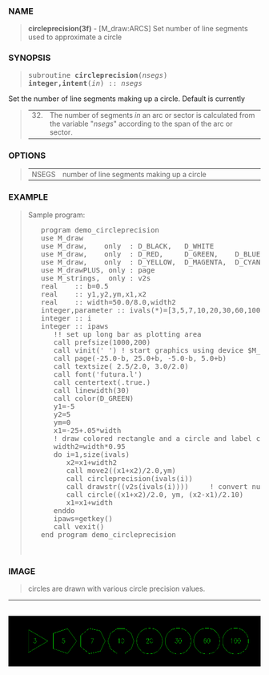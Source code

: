 <?
<body>
  <a name="top" id="top"></a>
  <div id="Container">
    <div id="Content">
      <div class="c53">
      </div><a name="0"></a>
      <h3><a name="0">NAME</a></h3>
      <blockquote>
        <b>circleprecision(3f)</b> - [M_draw:ARCS] Set number of line segments used to approximate a circle <b></b>
      </blockquote><a name="contents" id="contents"></a>
      <h3><a name="5">SYNOPSIS</a></h3>
      <blockquote>
        <pre>
subroutine <b>circleprecision</b>(<i>nsegs</i>)
<b>integer,intent</b>(<i>in</i>) :: <i>nsegs</i>
</pre>
      </blockquote>
      <p>Set the number of line segments making up a circle. Default is currently</p>
      <blockquote>
        <table cellpadding="3">
          <!-- tsb: Set the number of line segments making up a circle. Default is currently
 -->
          <tr valign="top">
            <td width="4%">32.</td>
            <td>The number of segments <i>in</i> an arc or sector is calculated from the variable "<i>nsegs</i>" according to the span of the arc or
            sector.</td>
          </tr>
        </table>
      </blockquote>
      <p><a name="2"></a></p>
      <h3><a name="2">OPTIONS</a></h3>
      <blockquote>
        <table cellpadding="3">
          <tr valign="top">
            <td class="c54" width="6%" nowrap="nowrap">NSEGS</td>
            <td valign="bottom">number of line segments making up a circle</td>
          </tr>
        </table>
      </blockquote><a name="3"></a>
      <h3><a name="3">EXAMPLE</a></h3>
      <blockquote>
        Sample program:
        <pre>
   program demo_circleprecision
   use M_draw
   use M_draw,    only  : D_BLACK,   D_WHITE
   use M_draw,    only  : D_RED,     D_GREEN,    D_BLUE
   use M_draw,    only  : D_YELLOW,  D_MAGENTA,  D_CYAN
   use M_drawPLUS, only : page
   use M_strings,  only : v2s
   real    :: b=0.5
   real    :: y1,y2,ym,x1,x2
   real    :: width=50.0/8.0,width2
   integer,parameter :: ivals(*)=[3,5,7,10,20,30,60,100]
   integer :: i
   integer :: ipaws
      !! set up long bar as plotting area
      call prefsize(1000,200)
      call vinit(' ') ! start graphics using device $M_draw_DEVICE
      call page(-25.0-b, 25.0+b, -5.0-b, 5.0+b)
      call textsize( 2.5/2.0, 3.0/2.0)
      call font('futura.l')
      call centertext(.true.)
      call linewidth(30)
      call color(D_GREEN)
      y1=-5
      y2=5
      ym=0
      x1=-25+.05*width
      ! draw colored rectangle and a circle and label center of circle repeat
      width2=width*0.95
      do i=1,size(ivals)
         x2=x1+width2
         call move2((x1+x2)/2.0,ym)
         call circleprecision(ivals(i))
         call drawstr((v2s(ivals(i))))     ! convert number to string and draw it
         call circle((x1+x2)/2.0, ym, (x2-x1)/2.10)
         x1=x1+width
      enddo
      ipaws=getkey()
      call vexit()
   end program demo_circleprecision
<br />
</pre>
      </blockquote><a name="4"></a>
      <h3><a name="4">IMAGE</a></h3>
      <blockquote>
        circles are drawn with various circle precision values.
      </blockquote>
      <hr />
      <br />
      <div class="c53"><img src="../images/circleprecision.3m_draw.gif" /></div>
    </div>
  </div>
</body>
